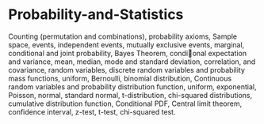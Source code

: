 # Probability-and-Statistics
Counting (permutation and combinations), probability axioms, Sample
space, events, independent events, mutually exclusive events, marginal, conditional and joint
probability, Bayes Theorem, condi􀆟onal expectation and variance, mean, median, mode and standard
deviation, correlation, and covariance, random variables, discrete random variables and probability
mass functions, uniform, Bernoulli, binomial distribution, Continuous random variables and
probability distribution function, uniform, exponential, Poisson, normal, standard normal,
t-distribution, chi-squared distributions, cumulative distribution function, Conditional PDF, Central
limit theorem, confidence interval, z-test, t-test, chi-squared test.

